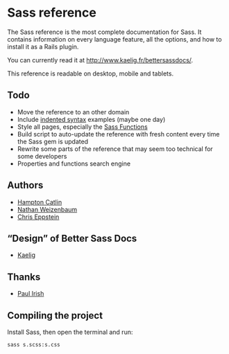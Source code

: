 # Sass reference

The Sass reference is the most complete documentation for Sass. It contains information on every language feature, all the options, and how to install it as a Rails plugin.

You can currently read it at <http://www.kaelig.fr/bettersassdocs/>.

This reference is readable on desktop, mobile and tablets.

## Todo

- Move the reference to an other domain
- Include [indented syntax](http://sass-lang.com/docs/yardoc/file.INDENTED_SYNTAX.html) examples (maybe one day)
- Style all pages, especially the [Sass Functions](http://sass-lang.com/docs/yardoc/Sass/Script/Functions.html "Module: Sass::Script::Functions")
- Build script to auto-update the reference with fresh content every time the Sass gem is updated
- Rewrite some parts of the reference that may seem too technical for some developers
- Properties and functions search engine

## Authors

- [Hampton Catlin](http://hamptoncatlin.com)
- [Nathan Weizenbaum](http://nex-3.com)
- [Chris Eppstein](http://chriseppstein.github.com)

## “Design” of Better Sass Docs

- [Kaelig](http://www.kaelig.fr)

## Thanks

- [Paul Irish](https://github.com/paulirish)

## Compiling the project

Install Sass, then open the terminal and run:

`sass s.scss:s.css`
